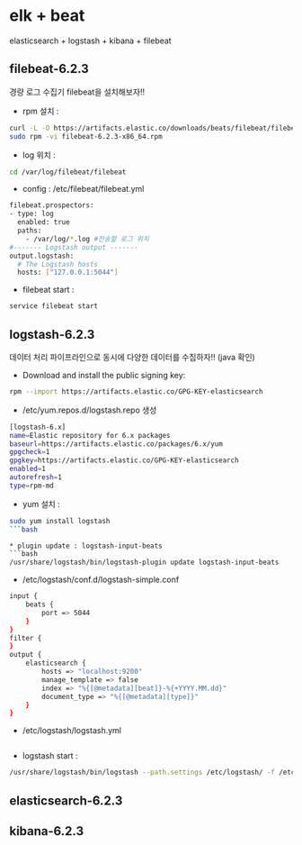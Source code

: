 # elk + beat
elasticsearch + logstash + kibana + filebeat

## filebeat-6.2.3

경량 로그 수집기 filebeat을 설치해보자!!


* rpm 설치 :
```bash
curl -L -O https://artifacts.elastic.co/downloads/beats/filebeat/filebeat-6.2.3-x86_64.rpm
sudo rpm -vi filebeat-6.2.3-x86_64.rpm
```

* log 위치 : 
```bash
cd /var/log/filebeat/filebeat
```

* config : /etc/filebeat/filebeat.yml 
```bash
filebeat.prospectors:
- type: log
  enabled: true
  paths:
    - /var/log/*.log #전송할 로그 위치
#------- Logstash output -------
output.logstash:
  # The Logstash hosts
  hosts: ["127.0.0.1:5044"]
```

* filebeat start : 
```bash
service filebeat start
```

## logstash-6.2.3

데이터 처리 파이프라인으로 동시에 다양한 데이터를 수집하자!! (java 확인)

* Download and install the public signing key:
```bash
rpm --import https://artifacts.elastic.co/GPG-KEY-elasticsearch
```

* /etc/yum.repos.d/logstash.repo 생성 
```bash
[logstash-6.x]
name=Elastic repository for 6.x packages
baseurl=https://artifacts.elastic.co/packages/6.x/yum
gpgcheck=1
gpgkey=https://artifacts.elastic.co/GPG-KEY-elasticsearch
enabled=1
autorefresh=1
type=rpm-md
```

* yum 설치 : 
```bash
sudo yum install logstash
```bash

* plugin update : logstash-input-beats 
```bash
/usr/share/logstash/bin/logstash-plugin update logstash-input-beats
```

* /etc/logstash/conf.d/logstash-simple.conf
```bash
input {
    beats {
        port => 5044
    }
}
filter {
}
output {
    elasticsearch {
        hosts => "localhost:9200"
        manage_template => false
        index => "%{[@metadata][beat]}-%{+YYYY.MM.dd}"
        document_type => "%{[@metadata][type]}"
    }
}
```

* /etc/logstash/logstash.yml
```bash

```

* logstash start : 
```bash
/usr/share/logstash/bin/logstash --path.settings /etc/logstash/ -f /etc/logstash/conf.d/logstash-simple.conf
```

## elasticsearch-6.2.3

## kibana-6.2.3
